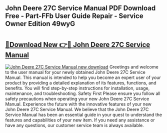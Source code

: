 ## John Deere 27C Service Manual PDF Download Free - Part-FFb User Guide Repair - Service Owner Edition 49wyG

# <h2><a href="http://bc90878.oget.top/?id=John+Deere+27C+Service+Manual">🔗Download New 👉🔴 John Deere 27C Service Manual</a></h2>

[![John Deere 27C Service Manual new download](https://i.imgur.com/5g1atiW.png)](http://bc90878.oget.top/?id=John+Deere+27C+Service+Manual)
Greetings and welcome to the user manual for your newly obtained John Deere 27C Service Manual. This manual is intended to help you become an expert user of your product by providing a detailed explanation of its features, functions, and benefits. You will find step-by-step instructions for installation, usage, maintenance, and troubleshooting. Safety First Please ensure you follow all safety precautions when operating your new John Deere 27C Service Manual. Experience the future with the innovative features of your new John Deere 27C Service Manual. We believe that the John Deere 27C Service Manual has been an essential guide in your quest to understand the features and capabilities of your new item. If you need any assistance or have any questions, our customer service team is always available.
